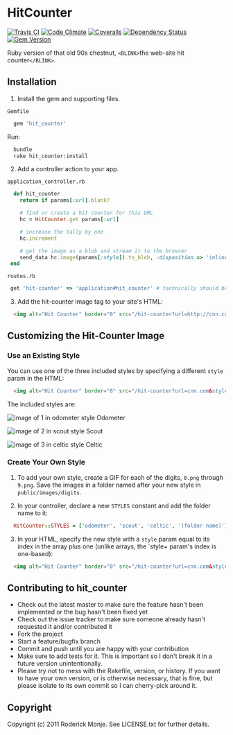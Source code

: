 # HitCounter

[![Travis CI](https://secure.travis-ci.org/ivanoblomov/hit_counter.png)](http://travis-ci.org/ivanoblomov/hit_counter)
[![Code Climate](https://codeclimate.com/github/ivanoblomov/hit_counter.png)](https://codeclimate.com/github/ivanoblomov/hit_counter)
[![Coveralls](https://coveralls.io/repos/ivanoblomov/hit_counter/badge.svg?branch=master&service=github)](https://coveralls.io/github/ivanoblomov/hit_counter?branch=master)
[![Dependency Status](https://gemnasium.com/ivanoblomov/hit_counter.png)](https://gemnasium.com/ivanoblomov/hit_counter)
[![Gem Version](https://badge.fury.io/rb/hit_counter.svg)](http://badge.fury.io/rb/hit_counter)

Ruby version of that old 90s chestnut, `<BLINK>`the web-site hit counter`</BLINK>`.

## Installation

1. Install the gem and supporting files.

`Gemfile`
```ruby
  gem 'hit_counter'
```

Run:

```bash
  bundle
  rake hit_counter:install
```

2. Add a controller action to your app.

`application_controller.rb`
```ruby
  def hit_counter
    return if params[:url].blank?

    # find or create a hit counter for this URL
    hc = HitCounter.get params[:url]

    # increase the tally by one
    hc.increment

    # get the image as a blob and stream it to the browser
    send_data hc.image(params[:style]).to_blob, :disposition => 'inline', :filename => "#{hc.hits}.png", :type => :png
 end
```

`routes.rb`
```ruby
 get 'hit-counter' => 'application#hit_counter' # technically should be POST/PUT, but GET makes integration simpler
````

3. Add the hit-counter image tag to your site's HTML:

```html
  <img alt="Hit Counter" border="0" src="/hit-counter?url=http://cnn.com&style=1" />
````

## Customizing the Hit-Counter Image

### Use an Existing Style

You can use one of the three included styles by specifying a different `style` param in the HTML:

```html
  <img alt="Hit Counter" border="0" src="/hit-counter?url=cnn.com&style=1" />
```

The included styles are:

![image of 1 in odometer style](http://github.com/ivanoblomov/hit_counter/raw/master/public/images/digits/odometer/1.png)
Odometer

![image of 2 in scout style](http://github.com/ivanoblomov/hit_counter/raw/master/public/images/digits/scout/2.png)
Scout

![image of 3 in celtic style](http://github.com/ivanoblomov/hit_counter/raw/master/public/images/digits/celtic/3.png)
Celtic

### Create Your Own Style

1. To add your own style, create a GIF for each of the digits, `0.png` through `9.png`. Save the images in a folder named after your new style in `public/images/digits`.

2. In your controller, declare a new `STYLES` constant and add the folder name to it:

```ruby
  HitCounter::STYLES = ['odometer', 'scout', 'celtic', '(folder name)']
```

3. In your HTML, specify the new style with a `style` param equal to its index in the array plus one (unlike arrays, the `style+ param's index is one-based):

```html
  <img alt="Hit Counter" border="0" src="/hit-counter?url=cnn.com&style=4" />
```

## Contributing to hit_counter

* Check out the latest master to make sure the feature hasn't been implemented or the bug hasn't been fixed yet
* Check out the issue tracker to make sure someone already hasn't requested it and/or contributed it
* Fork the project
* Start a feature/bugfix branch
* Commit and push until you are happy with your contribution
* Make sure to add tests for it. This is important so I don't break it in a future version unintentionally.
* Please try not to mess with the Rakefile, version, or history. If you want to have your own version, or is otherwise necessary, that is fine, but please isolate to its own commit so I can cherry-pick around it.

## Copyright

Copyright (c) 2011 Roderick Monje. See LICENSE.txt for further details.
